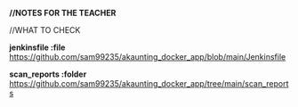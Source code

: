 **//NOTES FOR THE TEACHER**

//WHAT TO CHECK


****jenkinsfile :file****
https://github.com/sam99235/akaunting_docker_app/blob/main/Jenkinsfile

****scan_reports :folder****
https://github.com/sam99235/akaunting_docker_app/tree/main/scan_reports
